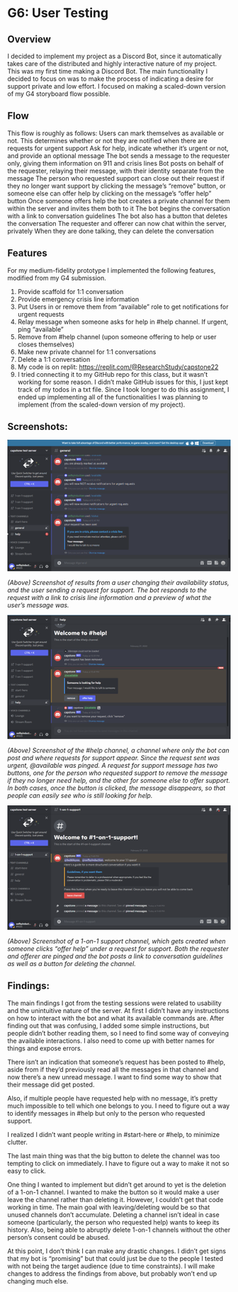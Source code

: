 # G6: User Testing
## Overview
I decided to implement my project as a Discord Bot, since it automatically takes care of the distributed and highly interactive nature of my project. This was my first time making a Discord Bot. The main functionality I decided to focus on was to make the process of indicating a desire for support private and low effort. I focused on making a scaled-down version of my G4 storyboard flow possible. 
## Flow
This flow is roughly as follows:
Users can mark themselves as available or not. This determines whether or not they are notified when there are requests for urgent support
Ask for help, indicate whether it’s urgent or not, and provide an optional message
The bot sends a message to the requester only, giving them information on 911 and crisis lines
Bot posts on behalf of the requester, relaying their message, with their identity separate from the message
The person who requested support can close out their request if they no longer want support by clicking the message’s “remove” button, or someone else can offer help by clicking on the message’s “offer help” button
Once someone offers help the bot creates a private channel for them within the server and invites them both to it
The bot begins the conversation with a link to conversation guidelines
The bot also has a button that deletes the conversation
The requester and offerer can now chat within the server, privately
When they are done talking, they can delete the conversation
## Features
For my medium-fidelity prototype I implemented the following features, modified from my G4 submission. 

1. Provide scaffold for 1:1 conversation
1. Provide emergency crisis line information
1. Put Users in or remove them from “available” role to get notifications for urgent requests
1. Relay message when someone asks for help in #help channel. If urgent, ping “available”
1. Remove from #help channel (upon someone offering to help or user closes themselves)
1. Make new private channel for 1:1 conversations
1. Delete a 1:1 conversation
1. My code is on replit: https://replit.com/@ResearchStudy/capstone22
1. I tried connecting it to my GitHub repo for this class, but it wasn’t working for some reason. I didn’t make GitHub issues for this, I just kept track of my todos in a txt file. Since I took longer to do this assignment, I ended up implementing all of the functionalities I was planning to implement (from the scaled-down version of my project). 
## Screenshots:

<div style="text-align:center"><img src="https://github.com/UWSocialComputing/Savanna/blob/main/_posts/img/G6_1.png?raw=true" alt="Screenshot from Discord of the bot sending a confirmation after the user has sent a request for help"/></div>

_(Above) Screenshot of results from a user changing their availability status, and the user sending a request for support. The bot responds to the request with a link to crisis line information and a preview of what the user’s message was._

<div style="text-align:center"><img src="https://github.com/UWSocialComputing/Savanna/blob/main/_posts/img/G6_2.png?raw=true" alt="Screenshot from Discord of the message the bot sent on behalf of the user"/></div>

_(Above) Screenshot of the #help channel, a channel where only the bot can post and where requests for support appear. Since the request sent was urgent, @available was pinged. A request for support message has two buttons, one for the person who requested support to remove the message if they no longer need help, and the other for someone else to offer support. In both cases, once the button is clicked, the message disappears, so that people can easily see who is still looking for help._

<div style="text-align:center"><img src="https://github.com/UWSocialComputing/Savanna/blob/main/_posts/img/G6_3.png?raw=true" alt="Screenshot from Discord of a 1 on 1 channel created by the bot"/></div>

_(Above) Screenshot of a 1-on-1 support channel, which gets created when someone clicks “offer help” under a request for support. Both the requester and offerer are pinged and the bot posts a link to conversation guidelines as well as a button for deleting the channel._
## Findings:
The main findings I got from the testing sessions were related to usability and the unintuitive nature of the server. At first I didn’t have any instructions on how to interact with the bot and what its available commands are. After finding out that was confusing, I added some simple instructions, but people didn’t bother reading them, so I need to find some way of conveying the available interactions. I also need to come up with better names for things and expose errors.

There isn’t an indication that someone’s request has been posted to #help, aside from if they’d previously read all the messages in that channel and now there’s a new unread message. I want to find some way to show that their message did get posted.

Also, if multiple people have requested help with no message, it’s pretty much impossible to tell which one belongs to you. I need to figure out a way to identify messages in #help but only to the person who requested support.

I realized I didn’t want people writing in #start-here or #help, to minimize clutter. 

The last main thing was that the big button to delete the channel was too tempting to click on immediately. I have to figure out a way to make it not so easy to click.

One thing I wanted to implement but didn’t get around to yet is the deletion of a 1-on-1 channel. I wanted to make the button so it would make a user leave the channel rather than deleting it. However, I couldn’t get that code working in time. The main goal with leaving/deleting would be so that unused channels don’t accumulate. Deleting a channel isn’t ideal in case someone (particularly, the person who requested help) wants to keep its history. Also, being able to abruptly delete 1-on-1 channels without the other person’s consent could be abused.

At this point, I don’t think I can make any drastic changes. I didn’t get signs that my bot is “promising” but that could just be due to the people I tested with not being the target audience (due to time constraints). I will make changes to address the findings from above, but probably won’t end up changing much else.
